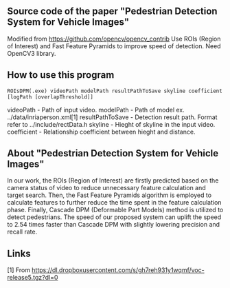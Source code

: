 ## Source code of the paper "Pedestrian Detection System for Vehicle Images"
Modified from https://github.com/opencv/opencv_contrib
Use ROIs (Region of Interest) and Fast Feature Pyramids to improve speed of detection.
Need OpenCV3 library.

## How to use this program
```
ROIsDPM(.exe) videoPath modelPath resultPathToSave skyline coefficient [logPath [overlapThreshold]]
```
videoPath - Path of input video.
modelPath - Path of model ex. ../data/inriaperson.xml[1]
resultPathToSave - Detection result path. Format refer to ../include/rectData.h
skyline - Hieght of skyline in the input video.
coefficient - Relationship coefficient between hieght and distance.

## About "Pedestrian Detection System for Vehicle Images"
In our work, the ROIs (Region of Interest) are firstly predicted based on the camera status of video to reduce unnecessary feature calculation and target search.
Then, the Fast Feature Pyramids algorithm is employed to calculate features to further reduce the time spent in the feature calculation phase.
Finally, Cascade DPM (Deformable Part Models) method is utilized to detect pedestrians.
The speed of our proposed system can uplift the speed to 2.54 times faster than Cascade DPM with slightly lowering precision and recall rate.

## Links
[1] From https://dl.dropboxusercontent.com/s/gh7reh931y1wqmf/voc-release5.tgz?dl=0